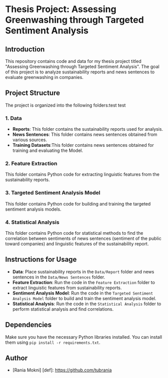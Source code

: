 # Thesis Project: Assessing Greenwashing through Targeted Sentiment Analysis
## Introduction
This repository contains code and data for my thesis project titled "Assessing Greenwashing through Targeted Sentiment Analysis". The goal of this project is to analyze sustainability reports and news sentences to evaluate greenwashing in companies.

## Project Structure
The project is organized into the following folders:test test

### 1. Data
- **Reports**: This folder contains the sustainability reports used for analysis.
- **News Sentences**: This folder contains news sentences obtained from various sources.
- **Training Datasets**:This folder contains news sentences obtained for training and evaluating the Model.

### 2. Feature Extraction
This folder contains Python code for extracting linguistic features from the sustainability reports.

### 3. Targeted Sentiment Analysis Model
This folder contains Python code for building and training the targeted sentiment analysis models.

### 4. Statistical Analysis
This folder contains Python code for statistical methods to find the correlation between sentiments of news sentences (sentiment of the public toward companies) and linguistic features of the sustainability report.

## Instructions for Usage
- **Data**: Place sustainability reports in the `Data/Report` folder and news sentences in the `Data/News Sentences` folder.
- **Feature Extraction**: Run the code in the `Feature Extraction` folder to extract linguistic features from sustainability reports.
- **Sentiment Analysis Model**: Run the code in the `Targeted Sentiment Analysis Model` folder to build and train the sentiment analysis model.
- **Statistical Analysis**: Run the code in the `Statistical Analysis` folder to perform statistical analysis and find correlations.

## Dependencies
Make sure you have the necessary Python libraries installed. You can install them using `pip install -r requirements.txt`.

## Author
- [Rania Mokni] [def]: https://github.com/tubrania